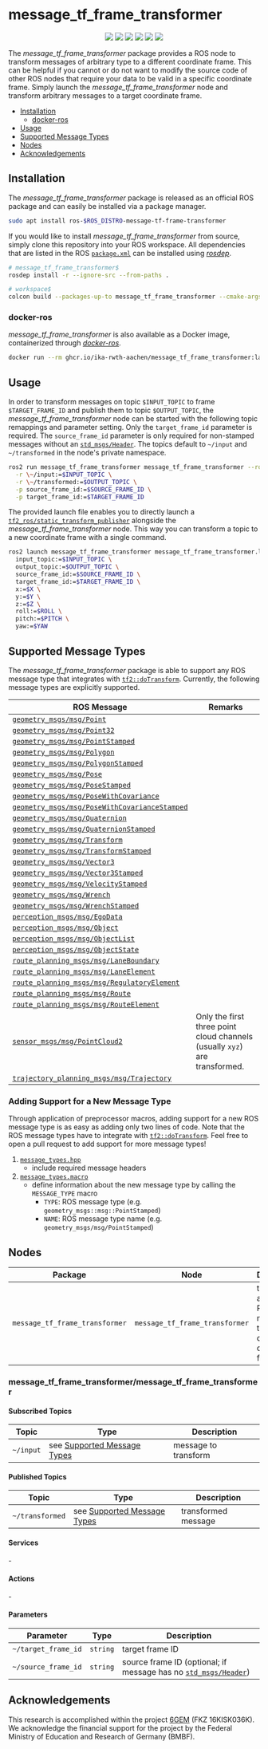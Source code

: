 # message_tf_frame_transformer

<p align="center">
  <img src="https://img.shields.io/github/v/release/ika-rwth-aachen/message_tf_frame_transformer"/>
  <img src="https://img.shields.io/github/license/ika-rwth-aachen/message_tf_frame_transformer"/>
  <a href="https://github.com/ika-rwth-aachen/message_tf_frame_transformer/actions/workflows/industrial_ci.yml"><img src="https://github.com/ika-rwth-aachen/message_tf_frame_transformer/actions/workflows/industrial_ci.yml/badge.svg"/></a>
  <a href="https://github.com/ika-rwth-aachen/message_tf_frame_transformer/actions/workflows/docker-ros.yml"><img src="https://github.com/ika-rwth-aachen/message_tf_frame_transformer/actions/workflows/docker-ros.yml/badge.svg"/></a>
  <img src="https://img.shields.io/badge/ROS-humble|jazzy|kilted|rolling-293754"/>
  <a href="https://github.com/ika-rwth-aachen/message_tf_frame_transformer"><img src="https://img.shields.io/github/stars/ika-rwth-aachen/message_tf_frame_transformer?style=social"/></a>
</p>

The *message_tf_frame_transformer* package provides a ROS node to transform messages of arbitrary type to a different coordinate frame. This can be helpful if you cannot or do not want to modify the source code of other ROS nodes that require your data to be valid in a specific coordinate frame. Simply launch the *message_tf_frame_transformer* node and transform arbitrary messages to a target coordinate frame.

- [Installation](#installation)
  - [docker-ros](#docker-ros)
- [Usage](#usage)
- [Supported Message Types](#supported-message-types)
- [Nodes](#nodes)
- [Acknowledgements](#acknowledgements)


## Installation

The *message_tf_frame_transformer* package is released as an official ROS package and can easily be installed via a package manager.

```bash
sudo apt install ros-$ROS_DISTRO-message-tf-frame-transformer
```

If you would like to install *message_tf_frame_transformer* from source, simply clone this repository into your ROS workspace. All dependencies that are listed in the ROS [`package.xml`](./package.xml) can be installed using [*rosdep*](http://wiki.ros.org/rosdep).

```bash
# message_tf_frame_transformer$
rosdep install -r --ignore-src --from-paths .

# workspace$
colcon build --packages-up-to message_tf_frame_transformer --cmake-args -DCMAKE_BUILD_TYPE=Release
```

### docker-ros

*message_tf_frame_transformer* is also available as a Docker image, containerized through [*docker-ros*](https://github.com/ika-rwth-aachen/docker-ros).

```bash
docker run --rm ghcr.io/ika-rwth-aachen/message_tf_frame_transformer:latest # or distro-specific tags, e.g., :rolling
```


## Usage

In order to transform messages on topic `$INPUT_TOPIC` to frame `$TARGET_FRAME_ID` and publish them to topic `$OUTPUT_TOPIC`, the *message_tf_frame_transformer* node can be started with the following topic remappings and parameter setting. Only the `target_frame_id` parameter is required. The `source_frame_id` parameter is only required for non-stamped messages without an [`std_msgs/Header`](https://docs.ros.org/en/api/std_msgs/html/msg/Header.html). The topics default to `~/input` and `~/transformed` in the node's private namespace.

```bash
ros2 run message_tf_frame_transformer message_tf_frame_transformer --ros-args \
  -r \~/input:=$INPUT_TOPIC \
  -r \~/transformed:=$OUTPUT_TOPIC \
  -p source_frame_id:=$SOURCE_FRAME_ID \
  -p target_frame_id:=$TARGET_FRAME_ID
```

The provided launch file enables you to directly launch a [`tf2_ros/static_transform_publisher`](http://wiki.ros.org/tf2_ros) alongside the *message_tf_frame_transformer* node. This way you can transform a topic to a new coordinate frame with a single command.

```bash
ros2 launch message_tf_frame_transformer message_tf_frame_transformer.launch.xml \
  input_topic:=$INPUT_TOPIC \
  output_topic:=$OUTPUT_TOPIC \
  source_frame_id:=$SOURCE_FRAME_ID \
  target_frame_id:=$TARGET_FRAME_ID \
  x:=$X \
  y:=$Y \
  z:=$Z \
  roll:=$ROLL \
  pitch:=$PITCH \
  yaw:=$YAW
```


## Supported Message Types

The *message_tf_frame_transformer* package is able to support any ROS message type that integrates with [`tf2::doTransform`](http://wiki.ros.org/tf2/Tutorials/Transforming%20your%20own%20datatypes). Currently, the following message types are explicitly supported.

| ROS Message | Remarks |
| --- | --- |
| [`geometry_msgs/msg/Point`](https://docs.ros2.org/foxy/api/geometry_msgs/msg/Point.html) |  |
| [`geometry_msgs/msg/Point32`](https://docs.ros2.org/foxy/api/geometry_msgs/msg/Point32.html) |  |
| [`geometry_msgs/msg/PointStamped`](https://docs.ros2.org/foxy/api/geometry_msgs/msg/PointStamped.html) |  |
| [`geometry_msgs/msg/Polygon`](https://docs.ros2.org/foxy/api/geometry_msgs/msg/Polygon.html) |  |
| [`geometry_msgs/msg/PolygonStamped`](https://docs.ros2.org/foxy/api/geometry_msgs/msg/PolygonStamped.html) |  |
| [`geometry_msgs/msg/Pose`](https://docs.ros2.org/foxy/api/geometry_msgs/msg/Pose.html) |  |
| [`geometry_msgs/msg/PoseStamped`](https://docs.ros2.org/foxy/api/geometry_msgs/msg/PoseStamped.html) |  |
| [`geometry_msgs/msg/PoseWithCovariance`](https://docs.ros2.org/foxy/api/geometry_msgs/msg/PoseWithCovariance.html) |  |
| [`geometry_msgs/msg/PoseWithCovarianceStamped`](https://docs.ros2.org/foxy/api/geometry_msgs/msg/PoseWithCovarianceStamped.html) |  |
| [`geometry_msgs/msg/Quaternion`](https://docs.ros2.org/foxy/api/geometry_msgs/msg/Quaternion.html) |  |
| [`geometry_msgs/msg/QuaternionStamped`](https://docs.ros2.org/foxy/api/geometry_msgs/msg/QuaternionStamped.html) |  |
| [`geometry_msgs/msg/Transform`](https://docs.ros2.org/foxy/api/geometry_msgs/msg/Transform.html) |  |
| [`geometry_msgs/msg/TransformStamped`](https://docs.ros2.org/foxy/api/geometry_msgs/msg/TransformStamped.html) |  |
| [`geometry_msgs/msg/Vector3`](https://docs.ros2.org/foxy/api/geometry_msgs/msg/Vector3.html) |  |
| [`geometry_msgs/msg/Vector3Stamped`](https://docs.ros2.org/foxy/api/geometry_msgs/msg/Vector3Stamped.html) |  |
| [`geometry_msgs/msg/VelocityStamped`](https://docs.ros2.org/foxy/api/geometry_msgs/msg/VelocityStamped.html) |  |
| [`geometry_msgs/msg/Wrench`](https://docs.ros2.org/foxy/api/geometry_msgs/msg/Wrench.html) |  |
| [`geometry_msgs/msg/WrenchStamped`](https://docs.ros2.org/foxy/api/geometry_msgs/msg/WrenchStamped.html) |  |
| [`perception_msgs/msg/EgoData`](https://github.com/ika-rwth-aachen/perception_interfaces/blob/main/perception_msgs/msg/EgoData.msg) |  |
| [`perception_msgs/msg/Object`](https://github.com/ika-rwth-aachen/perception_interfaces/blob/main/perception_msgs/msg/Object.msg) |  |
| [`perception_msgs/msg/ObjectList`](https://github.com/ika-rwth-aachen/perception_interfaces/blob/main/perception_msgs/msg/ObjectList.msg) |  |
| [`perception_msgs/msg/ObjectState`](https://github.com/ika-rwth-aachen/perception_interfaces/blob/main/perception_msgs/msg/ObjectState.msg) |  |
| [`route_planning_msgs/msg/LaneBoundary`](https://github.com/ika-rwth-aachen/planning_interfaces/blob/main/route_planning_msgs/msg/LaneBoundary.msg) |  |
| [`route_planning_msgs/msg/LaneElement`](https://github.com/ika-rwth-aachen/planning_interfaces/blob/main/route_planning_msgs/msg/LaneElement.msg) |  |
| [`route_planning_msgs/msg/RegulatoryElement`](https://github.com/ika-rwth-aachen/planning_interfaces/blob/main/route_planning_msgs/msg/RegulatoryElement.msg) |  |
| [`route_planning_msgs/msg/Route`](https://github.com/ika-rwth-aachen/planning_interfaces/blob/main/route_planning_msgs/msg/Route.msg) |  |
| [`route_planning_msgs/msg/RouteElement`](https://github.com/ika-rwth-aachen/planning_interfaces/blob/main/route_planning_msgs/msg/RouteElement.msg) |  |
| [`sensor_msgs/msg/PointCloud2`](https://docs.ros2.org/foxy/api/sensor_msgs/msg/PointCloud.html) | Only the first three point cloud channels (usually `xyz`) are transformed. |
| [`trajectory_planning_msgs/msg/Trajectory`](https://github.com/ika-rwth-aachen/planning_interfaces/blob/main/trajectory_planning_msgs/msg/Trajectory.msg) |  |

### Adding Support for a New Message Type

Through application of preprocessor macros, adding support for a new ROS message type is as easy as adding only two lines of code. Note that the ROS message types have to integrate with [`tf2::doTransform`](http://wiki.ros.org/tf2/Tutorials/Transforming%20your%20own%20datatypes). Feel free to open a pull request to add support for more message types!

1. [`message_types.hpp`](./include/message_tf_frame_transformer/message_types.hpp)
   - include required message headers
1. [`message_types.macro`](./include/message_tf_frame_transformer/message_types.macro)
   - define information about the new message type by calling the `MESSAGE_TYPE` macro
      - `TYPE`: ROS message type (e.g. `geometry_msgs::msg::PointStamped`)
      - `NAME`: ROS message type name (e.g. `geometry_msgs/msg/PointStamped`)


## Nodes

| Package | Node | Description |
| --- | --- | --- |
| `message_tf_frame_transformer` | `message_tf_frame_transformer` | transform arbitrary ROS messages to a different coordinate frame |

### message_tf_frame_transformer/message_tf_frame_transformer

#### Subscribed Topics

| Topic | Type | Description |
| --- | --- | --- |
| `~/input` | see [Supported Message Types](#supported-message-types) | message to transform |

#### Published Topics

| Topic | Type | Description |
| --- | --- | --- |
| `~/transformed` | see [Supported Message Types](#supported-message-types) | transformed message |

#### Services

\-

#### Actions

\-

#### Parameters

| Parameter | Type | Description |
| --- | --- | --- |
| `~/target_frame_id` | `string` | target frame ID |
| `~/source_frame_id` | `string` | source frame ID (optional; if message has no [`std_msgs/Header`](https://docs.ros.org/en/api/std_msgs/html/msg/Header.html)) |


## Acknowledgements

This research is accomplished within the project [6GEM](https://6gem.de/) (FKZ 16KISK036K). We acknowledge the financial support for the project by the Federal Ministry of Education and Research of Germany (BMBF).
